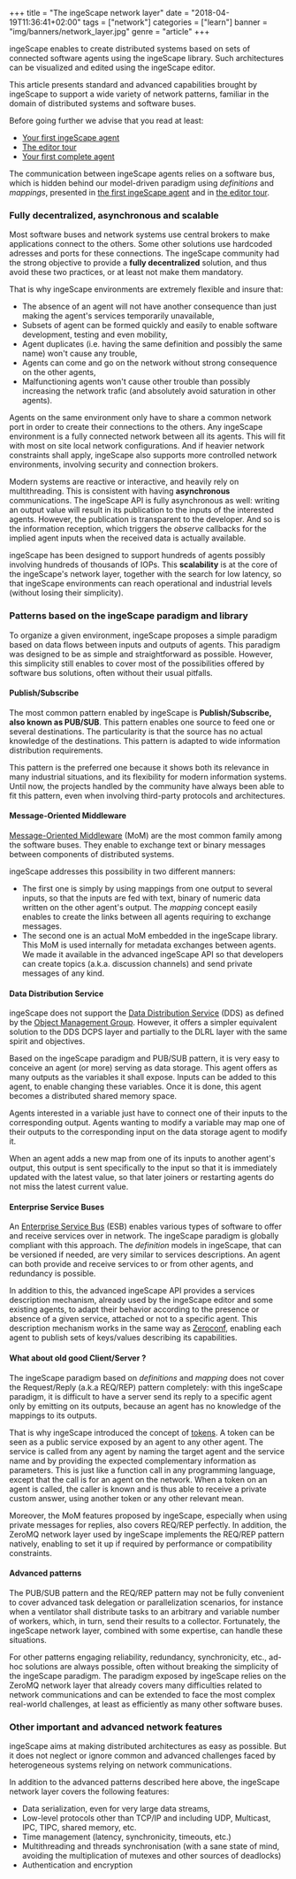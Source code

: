 +++
title = "The ingeScape network layer"
date = "2018-04-19T11:36:41+02:00"
tags = ["network"]
categories = ["learn"]
banner = "img/banners/network_layer.jpg"
genre = "article"
+++

ingeScape enables to create distributed systems based on sets of connected software agents using the ingeScape library. Such architectures can be visualized and edited using the ingeScape editor.

This article presents standard and advanced capabilities brought by ingeScape to support a wide variety of network patterns, familiar in the domain of distributed systems and software buses.

Before going further we advise that you read at least:

- [Your first ingeScape agent](/blog/your_first_agent)
- [The editor tour](/blog/editor_tour)
- [Your first complete agent](/blog/first_full_agent)

The communication between ingeScape agents relies on a software bus, which is hidden behind our model-driven paradigm using *definitions* and *mappings*, presented in [the first ingeScape agent](/blog/your_first_agent) and in [the editor tour](/blog/editor_tour).


### Fully decentralized, asynchronous and scalable

Most software buses and network systems use central brokers to make applications connect to the others. Some other solutions use hardcoded adresses and ports for these connections. The ingeScape community had the strong objective to provide a **fully decentralized** solution, and thus avoid these two practices, or at least not make them mandatory. 

That is why ingeScape environments are extremely flexible and insure that:

- The absence of an agent will not have another consequence than just making the agent's services temporarily unavailable,
- Subsets of agent can be formed quickly and easily to enable software development, testing and even mobility,
- Agent duplicates (i.e. having the same definition and possibly the same name) won't cause any trouble,
- Agents can come and go on the network without strong consequence on the other agents,
- Malfunctioning agents won't cause other trouble than possibly increasing the network trafic (and absolutely avoid saturation in other agents).

Agents on the same environment only have to share a common network port in order to create their connections to the others. Any ingeScape environment is a fully connected network between all its agents. This will fit with most on site local network configurations. And if heavier network constraints shall apply, ingeScape also supports more controlled network environments, involving security and connection brokers.

Modern systems are reactive or interactive, and heavily rely on multithreading. This is consistent with having **asynchronous** communications. The ingeScape API is fully asynchronous as well: writing an output value will result in its publication to the inputs of the interested agents. However, the publication is transparent to the developer. And so is the information reception, which triggers the *observe* callbacks for the implied agent inputs when the received data is actually available.

ingeScape has been designed to support hundreds of agents possibly involving hundreds of thousands of IOPs. This **scalability** is at the core of the ingeScape's network layer, together with the search for low latency, so that ingeScape environments can reach operational and industrial levels (without losing their simplicity).


### Patterns based on the ingeScape paradigm and library

To organize a given environment, ingeScape proposes a simple paradigm based on data flows between inputs and outputs of agents. This paradigm was designed to be as simple and straightforward as possible. However, this simplicity still enables to cover most of the possibilities offered by software bus solutions, often without their usual pitfalls.

#### Publish/Subscribe

The most common pattern enabled by ingeScape is **Publish/Subscribe, also known as PUB/SUB**. This pattern enables one source to feed one or several destinations. The particularity is that the source has no actual knowledge of the destinations. This pattern is adapted to wide information distribution requirements.

This pattern is the preferred one because it shows both its relevance in many industrial situations, and its flexibility for modern information systems. Until now, the projects handled by the community have always been able to fit this pattern, even when involving third-party protocols and architectures.


#### Message-Oriented Middleware

[Message-Oriented Middleware](https://en.wikipedia.org/wiki/Message-oriented_middleware) (MoM) are the most common family among the software buses. They enable to exchange text or binary messages between components of distributed systems.

ingeScape addresses this possibility in two different manners:

- The first one is simply by using mappings from one output to several inputs, so that the inputs are fed with text, binary of numeric data written on the other agent's output. The *mapping* concept easily enables to create the links between all agents requiring to exchange messages.
- The second one is an actual MoM embedded in the ingeScape library. This MoM is used internally for metadata exchanges between agents. We made it available in the advanced ingeScape API so that developers can create topics (a.k.a. discussion channels) and send private messages of any kind.


#### Data Distribution Service

ingeScape does not support the [Data Distribution Service](https://en.wikipedia.org/wiki/Data_Distribution_Service) (DDS) as defined by the [Object Management Group](https://en.wikipedia.org/wiki/Object_Management_Group). However, it offers a simpler equivalent solution to the DDS DCPS layer and partially to the DLRL layer with the same spirit and objectives.

Based on the ingeScape paradigm and PUB/SUB pattern, it is very easy to conceive an agent (or more) serving as data storage. This agent offers as many outputs as the variables it shall expose. Inputs can be added to this agent, to enable changing these variables. Once it is done, this agent becomes a distributed shared memory space.

Agents interested in a variable just have to connect one of their inputs to the corresponding output. Agents wanting to modify a variable  may map one of their outputs to the corresponding input on the data storage agent to modify it.

When an agent adds a new map from one of its inputs to another agent's output, this output is sent specifically to the input so that it is immediately updated with the latest value, so that later joiners or restarting agents do not miss the latest current value.


#### Enterprise Service Buses

An [Enterprise Service Bus](https://en.wikipedia.org/wiki/Enterprise_service_bus) (ESB) enables various types of software to offer and receive services over in network. The ingeScape paradigm is globally compliant with this approach. The *definition* models in ingeScape, that can be versioned if needed, are very similar to services descriptions. An agent can both provide and receive services to or from other agents, and redundancy is possible.

In addition to this, the advanced ingeScape API provides a services description mechanism, already used by the ingeScape editor and some existing agents, to adapt their behavior according to the presence or absence of a given service, attached or not to a specific agent. This description mechanism works in the same way as [Zeroconf](https://en.wikipedia.org/wiki/Zero-configuration_networking), enabling each agent to publish sets of keys/values describing its capabilities.


#### What about old good Client/Server ?

The ingeScape paradigm based on *definitions* and *mapping* does not cover the Request/Reply (a.k.a REQ/REP) pattern completely: with this ingeScape paradigm, it is difficult to have a server send its reply to a specific agent only by emitting on its outputs, because an agent has no knowledge of the mappings to its outputs.

That is why ingeScape introduced the concept of [tokens](/blog/architecture_101#tokens). A token can be seen as a public service exposed by an agent to any other agent. The service is called from any agent by naming the target agent and the service name and by providing the expected complementary information as parameters. This is just like a function call in any programming language, except that the call is for an agent on the network. When a token on an agent is called, the caller is known and is thus able to receive a private custom answer, using another token or any other relevant mean.

Moreover, the MoM features proposed by ingeScape, especially when using private messages for replies, also covers REQ/REP perfectly. In addition, the ZeroMQ network layer used by ingeScape implements the REQ/REP pattern natively, enabling to set it up if required by performance or compatibility constraints.


#### Advanced patterns

The PUB/SUB pattern and the REQ/REP pattern may not be fully convenient to cover advanced task delegation or parallelization scenarios, for instance when a ventilator shall distribute tasks to an arbitrary and variable number of workers, which, in turn, send their results to a collector. Fortunately, the ingeScape network layer, combined with some expertise, can handle these situations.

For other patterns engaging reliability, redundancy, synchronicity, etc., ad-hoc solutions are always possible, often without breaking the simplicity of the ingeScape paradigm. The paradigm exposed by ingeScape relies on the ZeroMQ network layer that already covers many difficulties related to network communications and can be extended to face the most complex real-world challenges, at least as efficiently as many other software buses.


### Other important and advanced network features

ingeScape aims at making distributed architectures as easy as possible. But it does not neglect or ignore common and advanced challenges faced by heterogeneous systems relying on network communications.

In addition to the advanced patterns described here above, the ingeScape network layer covers the following features:

- Data serialization, even for very large data streams,
- Low-level protocols other than TCP/IP and including UDP, Multicast, IPC, TIPC, shared memory, etc.
- Time management (latency, synchronicity, timeouts, etc.)
- Multithreading and threads synchronisation (with a sane state of mind, avoiding the multiplication of mutexes and other sources of deadlocks)
- Authentication and encryption

